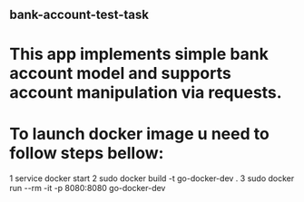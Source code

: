 ## bank-account-test-task
# This app implements simple bank account model and supports account manipulation via requests.

# To launch docker image u need to follow steps bellow:
1 service docker start
2 sudo docker build -t go-docker-dev .
3 sudo docker run --rm -it -p 8080:8080 go-docker-dev